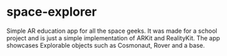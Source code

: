 # space-explorer
Simple AR education app for all the space geeks. It was made for a school project and is just a simple implementation of ARKit and RealityKit. The app showcases Explorable objects such as Cosmonaut, Rover and a base.

